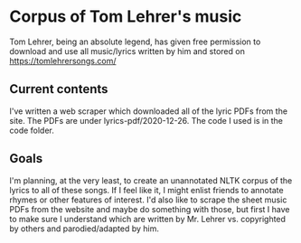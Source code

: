 # Corpus of Tom Lehrer's music
Tom Lehrer, being an absolute legend, has given free permission to download and use all music/lyrics written by him and stored on https://tomlehrersongs.com/

## Current contents
I've written a web scraper which downloaded all of the lyric PDFs from the site. The PDFs are under lyrics-pdf/2020-12-26. The code I used is in the code folder.

## Goals
I'm planning, at the very least, to create an unannotated NLTK corpus of the lyrics to all of these songs. If I feel like it, I might enlist friends to annotate rhymes or other features of interest. I'd also like to scrape the sheet music PDFs from the website and maybe do something with those, but first I have to make sure I understand which are written by Mr. Lehrer vs. copyrighted by others and parodied/adapted by him.
